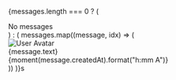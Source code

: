 {messages.length === 0 ? (
<div>No messages</div>
) : (
messages.map((message, idx) => (
<div
key={idx}
// className={`chat ${
              //   message.sender === currentUser?._id ? "chat-end" : "chat-start"
              // }`} >
<div className="chat-image avatar">
<div className="w-10 rounded-full">
<img
alt="User Avatar"
src={
message.avatar ||
"https://img.daisyui.com/images/stock/photo-1534528741775-53994a69daeb.webp"
}
/>
</div>
</div>
<div className="chat-bubble text-sm text-white">
{message.text}
</div>
<div className="chat-footer opacity-50">
<time className="text-xs">
{moment(message.createdAt).format("h:mm A")}
</time>
</div>
</div>
))
)}s
